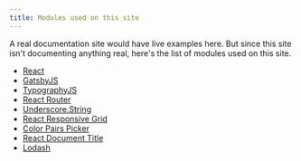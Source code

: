 ```yaml
---
title: Modules used on this site
---
```


A real documentation site would have live examples here. But since this
site isn't documenting anything real, here's the list of modules used on
this site.

-   [React](https://facebook.github.io/react/docs/)
-   [GatsbyJS](https://github.com/gatsbyjs/gatsby)
-   [TypographyJS](https://kyleamathews.github.io/typography.js/#/)
-   [React Router](https://github.com/rackt/react-router)
-   [Underscore.String](http://epeli.github.io/underscore.string/)
-   [React Responsive Grid](http://kyleamathews.github.io/react-responsive-grid/#/)
-   [Color Pairs Picker](http://kyleamathews.github.io/color-pairs-picker/)
-   [React Document Title](https://github.com/gaearon/react-document-title)
-   [Lodash](https://lodash.com/)
